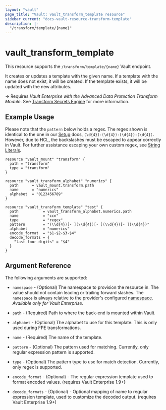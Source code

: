 ```yaml
---
layout: "vault"
page_title: "Vault: vault_transform_template resource"
sidebar_current: "docs-vault-resource-transform-template"
description: |-
  "/transform/template/{name}"
---
```


# vault\_transform\_template

This resource supports the `/transform/template/{name}` Vault endpoint.

It creates or updates a template with the given name. If a template with the name does not exist,
it will be created. If the template exists, it will be updated with the new attributes.

-> Requires _Vault Enterprise with the Advanced Data Protection Transform Module_.
See [Transform Secrets Engine](https://www.vaultproject.io/docs/secrets/transform)
for more information.

## Example Usage

Please note that the `pattern` below holds a regex. The regex shown
is identical to the one in our [Setup](https://www.vaultproject.io/docs/secrets/transform#setup)
docs, `(\d{4})-(\d{4})-(\d{4})-(\d{4})`. However, due to HCL, the
backslashes must be escaped to appear correctly in Vault. For further
assistance escaping your own custom regex, see [String Literals](https://www.terraform.io/docs/configuration/expressions.html#string-literals).

```hcl
resource "vault_mount" "transform" {
  path = "transform"
  type = "transform"
}

resource "vault_transform_alphabet" "numerics" {
  path      = vault_mount.transform.path
  name      = "numerics"
  alphabet  = "0123456789"
}

resource "vault_transform_template" "test" {
  path           = vault_transform_alphabet.numerics.path
  name           = "ccn"
  type           = "regex"
  pattern        = "(\\d{4})[- ](\\d{4})[- ](\\d{4})[- ](\\d{4})"
  alphabet       = "numerics"
  encode_format  = "$1-$2-$3-$4"
  decode_formats = {
    "last-four-digits" = "$4"
  }
}
```

## Argument Reference

The following arguments are supported:

* `namespace` - (Optional) The namespace to provision the resource in.
  The value should not contain leading or trailing forward slashes.
  The `namespace` is always relative to the provider's configured [namespace](/docs/providers/vault/index.html#namespace).
   *Available only for Vault Enterprise*.

* `path` - (Required) Path to where the back-end is mounted within Vault.
* `alphabet` - (Optional) The alphabet to use for this template. This is only used during FPE transformations.
* `name` - (Required) The name of the template.
* `pattern` - (Optional) The pattern used for matching. Currently, only regular expression pattern is supported.
* `type` - (Optional) The pattern type to use for match detection. Currently, only regex is supported.
* `encode_format` - (Optional) - The regular expression template used to format encoded values.
  (requires Vault Enterprise 1.9+)
* `decode_formats` - (Optional) - Optional mapping of name to regular expression template, used to customize
  the decoded output. (requires Vault Enterprise 1.9+)
